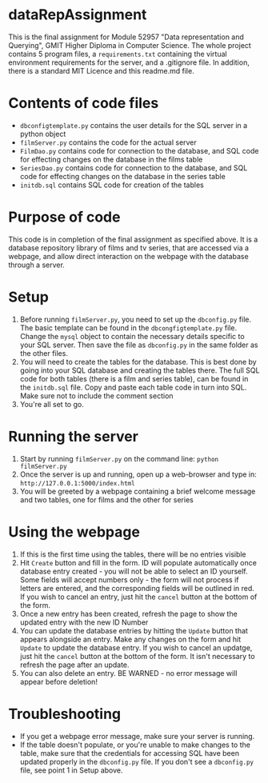 # dataRepAssignment
This is the final assignment for Module 52957 "Data representation and Querying", GMIT Higher Diploma in Computer Science. The whole project contains 5 program files, a `requirements.txt` containing the virtual environment requirements for the server, and a .gitignore file. In addition, there is a standard MIT Licence and this readme.md file.

# Contents of code files
- `dbconfigtemplate.py` contains the user details for the SQL server in a python object
- `filmServer.py` contains the code for the actual server
- `FilmDao.py` contains code for connection to the database, and SQL code for effecting changes on the database in the films table
- `SeriesDao.py` contains code for connection to the database, and SQL code for effecting changes on the database in the series table
- `initdb.sql` contains SQL code for creation of the tables

# Purpose of code
This code is in completion of the final assignment as specified above. It is a database repository library of films and tv series, that are accessed via a webpage, and allow direct interaction on the webpage with the database through a server.

# Setup
1. Before running `filmServer.py`, you need to set up the `dbconfig.py` file. The basic template can be found in the `dbcongfigtemplate.py` file. Change the `mysql` object to contain the necessary details specific to your SQL server. Then save the file as `dbconfig.py` in the same folder as the other files.
2. You will need to create the tables for the database. This is best done by going into your SQL database and creating the tables there. The full SQL code for both tables (there is a film and series table), can be found in the `initdb.sql` file. Copy and paste each table code in turn into SQL. Make sure not to include the comment section
3. You're all set to go.

# Running the server
1. Start by running `filmServer.py` on the command line: `python filmServer.py`
2. Once the server is up and running, open up a web-browser and type in: `http://127.0.0.1:5000/index.html`
3. You will be greeted by a webpage containing a brief welcome message and two tables, one for films and the other for series

# Using the webpage
1. If this is the first time using the tables, there will be no entries visible
2. Hit `Create` button and fill in the form. ID will populate automatically once database entry created - you will not be able to select an ID yourself. Some fields will accept numbers only - the form will not process if letters are entered, and the corresponding fields will be outlined in red. If you wish to cancel an entry, just hit the `cancel` button at the bottom of the form.
3. Once a new entry has been created, refresh the page to show the updated entry with the new ID Number
4. You can update the database entries by hitting the `Update` button that appears alongside an entry. Make any changes on the form and hit `Update` to update the database entry. If you wish to cancel an updatge, just hit the `cancel` button at the bottom of the form. It isn't necessary to refresh the page after an update.
5. You can also delete an entry. BE WARNED - no error message will appear before deletion!

# Troubleshooting
- If you get a webpage error message, make sure your server is running. 
- If the table doesn't populate, or you're unable to make changes to the table, make sure that the credentials for accessing SQL have been updated properly in the `dbconfig.py` file. If you don't see a `dbconfig.py` file, see point 1 in Setup above.
